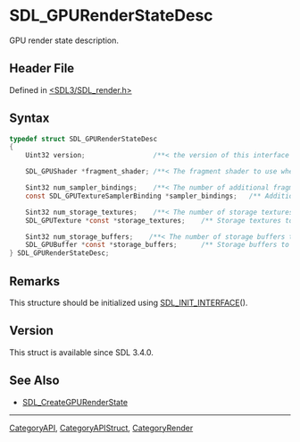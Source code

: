 # SDL_GPURenderStateDesc

GPU render state description.

## Header File

Defined in [<SDL3/SDL_render.h>](https://github.com/libsdl-org/SDL/blob/main/include/SDL3/SDL_render.h)

## Syntax

```c
typedef struct SDL_GPURenderStateDesc
{
    Uint32 version;                 /**< the version of this interface */

    SDL_GPUShader *fragment_shader; /**< The fragment shader to use when this render state is active */

    Sint32 num_sampler_bindings;    /**< The number of additional fragment samplers to bind when this render state is active */
    const SDL_GPUTextureSamplerBinding *sampler_bindings;   /** Additional fragment samplers to bind when this render state is active */

    Sint32 num_storage_textures;    /**< The number of storage textures to bind when this render state is active */
    SDL_GPUTexture *const *storage_textures;    /** Storage textures to bind when this render state is active */

    Sint32 num_storage_buffers;    /**< The number of storage buffers to bind when this render state is active */
    SDL_GPUBuffer *const *storage_buffers;      /** Storage buffers to bind when this render state is active */
} SDL_GPURenderStateDesc;
```

## Remarks

This structure should be initialized using
[SDL_INIT_INTERFACE](SDL_INIT_INTERFACE)().

## Version

This struct is available since SDL 3.4.0.

## See Also

- [SDL_CreateGPURenderState](SDL_CreateGPURenderState)

----
[CategoryAPI](CategoryAPI), [CategoryAPIStruct](CategoryAPIStruct), [CategoryRender](CategoryRender)

